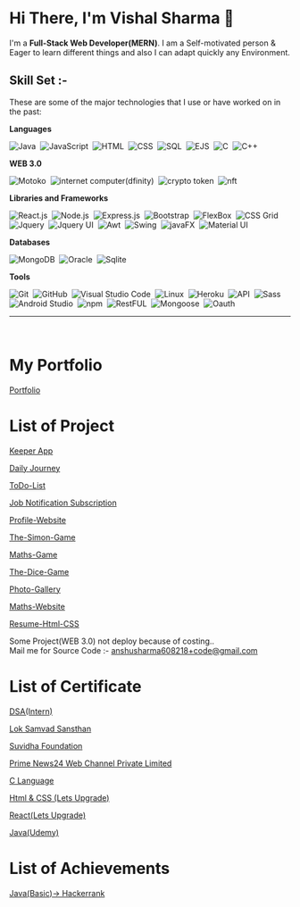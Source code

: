 <h1>Hi There, I'm Vishal Sharma 👋 </h1>

I'm a **Full-Stack Web Developer(MERN)**. I am a Self-motivated person & Eager to learn different things and also I can adapt quickly any Environment.

## Skill Set :-

These are some of the major technologies that I use or have worked on in the past:

**Languages**

![Java](https://img.shields.io/badge/-Java-05122A?style=flat&logo=Java&logoColor=FFA518)&nbsp;
![JavaScript](https://img.shields.io/badge/-JavaScript-05122A?style=flat&logo=javascript)&nbsp;
![HTML](https://img.shields.io/badge/-HTML-05122A?style=flat&logo=HTML5)&nbsp;
![CSS](https://img.shields.io/badge/-CSS-05122A?style=flat&logo=CSS3&logoColor=1572B6)&nbsp;
![SQL](https://img.shields.io/badge/-SQL-05122A?style=flat)&nbsp;
![EJS](https://img.shields.io/badge/-EJS-05122A?style=flat)&nbsp;
![C](https://img.shields.io/badge/-C-05122A?style=flat&logo=C&logoColor=A8B9CC)&nbsp;
![C++](https://img.shields.io/badge/-C++-05122A?style=flat&logo=C%2B%2B&logoColor=00599C)&nbsp;

**WEB 3.0**
 
![Motoko](https://img.shields.io/badge/-Motoko%20Language-05122A?style=flat )&nbsp;
![internet computer(dfinity)](https://img.shields.io/badge/-Internet%20Computer%20Dfinity-05122A?style=flat )&nbsp;
![crypto token](https://img.shields.io/badge/-Crypto%20token-05122A?style=flat )&nbsp;
![nft](https://img.shields.io/badge/-NFT-05122A?style=flat )&nbsp;

**Libraries and Frameworks**

![React.js](https://img.shields.io/badge/-React.js-05122A?style=flat&logo=react)&nbsp;
![Node.js](https://img.shields.io/badge/-Node.js-05122A?style=flat&logo=nodedotjs)&nbsp;
![Express.js](https://img.shields.io/badge/-Express.js-05122A?style=flat&logo=express)&nbsp;
![Bootstrap](https://img.shields.io/badge/-Bootstrap-05122A?style=flat&logo=bootstrap&logoColor=563D7C)&nbsp;
![FlexBox](https://img.shields.io/badge/-CSS%20FlexBox-05122A?style=flat)&nbsp;
![CSS Grid](https://img.shields.io/badge/-CSS%20Grid-05122A?style=flat)&nbsp;
![Jquery](https://img.shields.io/badge/-JQuery-05122A?style=&logo=jquery)&nbsp;
![Jquery UI](https://img.shields.io/badge/-JQuery%20UI-05122A?style)&nbsp;
![Awt](https://img.shields.io/badge/-Java%20Awt-05122A?style=flat)&nbsp;
![Swing](https://img.shields.io/badge/-Java%20Swing-05122A?style=flat)&nbsp;
![javaFX](https://img.shields.io/badge/-JavaFX-05122A?style=flat)&nbsp;
![Material UI](https://img.shields.io/badge/-Material%20UI-05122A?style=flat&logo=materialdesignicons)&nbsp;
 
**Databases**

![MongoDB](https://img.shields.io/badge/-MongoDB-05122A?style=flat&logo=mongodb)&nbsp;
![Oracle](https://img.shields.io/badge/-Oracle-05122A?style=flat&logo=oracle)&nbsp;
![Sqlite](https://img.shields.io/badge/-SQLite-05122A?style=flat&logo=sqlite)&nbsp;

**Tools**

![Git](https://img.shields.io/badge/-Git-05122A?style=flat&logo=git)&nbsp;
![GitHub](https://img.shields.io/badge/-GitHub-05122A?style=flat&logo=github)&nbsp;
![Visual Studio Code](https://img.shields.io/badge/-Visual%20Studio%20Code-05122A?style=flat&logo=visual-studio-code&logoColor=007ACC)&nbsp;
![Linux](https://img.shields.io/badge/-Linux-05122A?style=flat&logo=linux)&nbsp;
![Heroku](https://img.shields.io/badge/-Heroku-05122A?style=flat&logo=heroku)&nbsp;
![API](https://img.shields.io/badge/-API-05122A?style=flat)&nbsp;
![Sass](https://img.shields.io/badge/-Sass-05122A?style=flat&logo=sass)&nbsp;
![Android Studio](https://img.shields.io/badge/-Android%20Studio-05122A?style=flat&logo=androidstudio)&nbsp;
![npm](https://img.shields.io/badge/-npm-05122A?style=flat&logo=npm)&nbsp;
![RestFUL](https://img.shields.io/badge/-RESTFul%20API-05122A?style=flat)&nbsp;
![Mongoose](https://img.shields.io/badge/-Mongoose-05122A?style=flat)&nbsp;
![Oauth](https://img.shields.io/badge/-Oauth-05122A?style=flat&logo=auth0)&nbsp;

<hr>
<br>
 
# My Portfolio

   <a href="https://anshusharma17.github.io/Portfolio/"> Portfolio</a>
 
# List of Project 
  <a href="https://fast-beyond-45776.herokuapp.com/"> Keeper App</a>
 
 <a href="https://tranquil-lake-14734.herokuapp.com/"> Daily Journey</a>

 <a href="https://mysterious-reaches-24227.herokuapp.com/"> ToDo-List</a>

 <a href="https://damp-spire-76413.herokuapp.com/"> Job Notification Subscription<a/>

 <a href="http://anshusharma17.github.io/Profile-Website/"> Profile-Website</a>

 <a href="http://anshusharma17.github.io/The-Simon-Game/"> The-Simon-Game</a>

 <a href="http://anshusharma17.github.io/Maths-Game"> Maths-Game</a>

 <a href="http://anshusharma17.github.io/The-Dice-Game/"> The-Dice-Game<a/>

 <a href="http://anshusharma17.github.io/Photo-Gallery/"> Photo-Gallery<a/>

 <a href="http://anshusharma17.github.io/Maths-Website/"> Maths-Website</a>

 <a href="http://anshusharma17.github.io/Resume-Html-CSS-/"> Resume-Html-CSS</a>
   
   Some Project(WEB 3.0) not deploy because of costing..
   </br>
   Mail me for Source Code :- anshusharma608218+code@gmail.com

 
# List of Certificate 
 
 <a href="https://drive.google.com/file/d/1FQiyUAfylp1IQ4inEyONU3STP71dk3aF/view?usp=sharing"> DSA(Intern)</a>

 <a href="https://internshala.com/student/certificate/108502498/251B610C-9EF8-05E6-509D-B8AC9F61DDD3"> Lok Samvad Sansthan</a>
 
 <a href="https://internshala.com/student/certificate/107446762/C1A6628A-D128-5E92-03D8-67B5B1C1BAAD"> Suvidha Foundation</a> 
 
 <a href="https://internshala.com/student/certificate/80567682/545FB6C4-05DD-08B1-8BE5-3BD7350A6043"> Prime News24 Web Channel Private Limited</a> 

 <a href="https://drive.google.com/file/d/1yAI5dAaJW0bOnNCt56wg8VOOCCGwBLGP/view?usp=sharing "> C Language</a>
 
 <a href="https://drive.google.com/file/d/18xKIh3U_gC3Gs5avArOEejpNAHCdeGZn/view?usp=sharing"> Html & CSS (Lets Upgrade)</a>
 
 <a href="https://drive.google.com/file/d/1FXg_scKYJ75YVT9iSWDVAT3uXRY2DGpF/view?usp=sharing"> React(Lets Upgrade)</a>
 
 <a href="https://drive.google.com/file/d/1VzaE7_MXx5hSBirygdXJfbbk2ezw3HhC/view?usp=sharing"> Java(Udemy)</a>
 
 
# List of Achievements 
 
 <a href="https://www.hackerrank.com/certificates/269061045996"> Java(Basic)-> Hackerrank</a>
